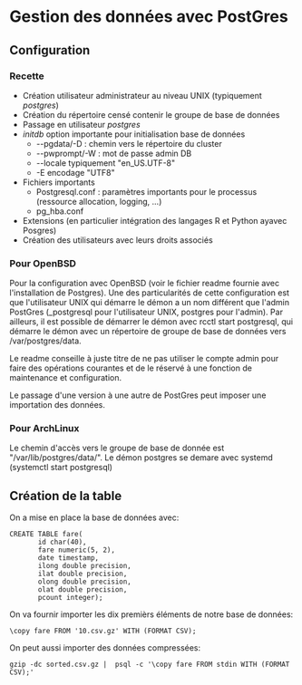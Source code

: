 # Gestion des données avec PostGres

## Configuration

### Recette
- Création utilisateur administrateur au niveau UNIX (typiquement *postgres*)
- Création du répertoire censé contenir le groupe de base de données
- Passage en utilisateur *postgres*
- *initdb* option importante pour initialisation base de données
  - --pgdata/-D : chemin vers le répertoire du cluster
  - --pwprompt/-W : mot de passe admin DB
  - --locale typiquement "en_US.UTF-8"
  - -E encodage "UTF8"
- Fichiers importants
   - Postgresql.conf : paramètres importants pour le processus (ressource allocation, logging, ...)
   - pg_hba.conf
- Extensions (en particulier intégration des langages R et Python ayavec Posgres)
- Création des utilisateurs avec leurs droits associés

### Pour OpenBSD
Pour la configuration avec OpenBSD (voir le fichier readme fournie avec l'installation de Postgres).
Une des particularités de cette configuration est que l'utilisateur UNIX qui démarre le démon a un nom 
différent que l'admin PostGres (_postgresql pour l'utilisateur UNIX, postgres pour l'admin).
Par ailleurs, il est possible de démarrer le démon avec rcctl start postgresql, qui démarre le démon 
avec un répertoire de groupe de base de données vers /var/postgres/data.

Le readme conseille à juste titre de ne pas utiliser le compte admin pour faire des opérations courantes
et de le réservé à une fonction de  maintenance et configuration.

Le passage d'une version à une autre de PostGres peut imposer une importation des données.

### Pour ArchLinux

Le chemin d'accès vers le groupe de base de donnée est "/var/lib/postgres/data/".
Le démon postgres se demare avec systemd (systemctl start postgresql)


## Création de la table

On a mise en place la base de données avec:
```{sql}
CREATE TABLE fare(
       id char(40),
       fare numeric(5, 2),
       date timestamp,
       ilong double precision,
       ilat double precision,
       olong double precision,
       olat double precision,
       pcount integer);
```

On va fournir importer les dix premièrs éléments de notre base de données:
```{sql}
\copy fare FROM '10.csv.gz' WITH (FORMAT CSV);
```

On peut aussi importer des données compressées:
```{sh}
gzip -dc sorted.csv.gz |  psql -c '\copy fare FROM stdin WITH (FORMAT CSV);'
```
